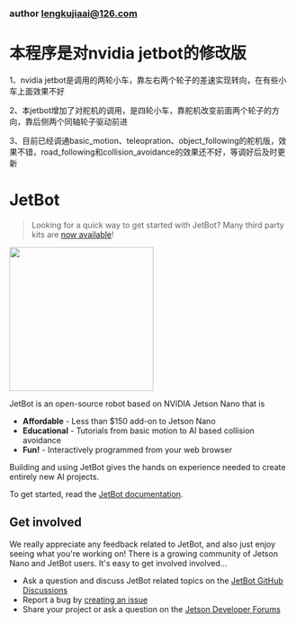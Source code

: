 ### author lengkujiaai@126.com

# 本程序是对nvidia jetbot的修改版

1、nvidia jetbot是调用的两轮小车，靠左右两个轮子的差速实现转向，在有些小车上面效果不好

2、本jetbot增加了对舵机的调用，是四轮小车，靠舵机改变前面两个轮子的方向，靠后侧两个同轴轮子驱动前进

3、目前已经调通basic_motion、teleopration、object_following的舵机版，效果不错，road_following和collision_avoidance的效果还不好，等调好后及时更新

# JetBot

<!--[<img src="https://img.shields.io/discord/553852754058280961.svg">](https://discord.gg/Ady6NtF) -->

> Looking for a quick way to get started with JetBot?  Many third party kits are [now available](https://jetbot.org/master/third_party_kits.html)!

<img src="../..//wiki/images/jetson-jetbot-illustration_1600x1260.png" height="256">

JetBot is an open-source robot based on NVIDIA Jetson Nano that is

* **Affordable** - Less than $150 add-on to Jetson Nano
* **Educational** - Tutorials from basic motion to AI based collision avoidance
* **Fun!** - Interactively programmed from your web browser

Building and using JetBot gives the hands on experience needed to create entirely new AI projects.

To get started, read the [JetBot documentation](https://jetbot.org).

## Get involved

We really appreciate any feedback related to JetBot, and also just enjoy seeing what you're working on!  There is a growing community of Jetson Nano and JetBot users.  It's easy to get involved involved...

<!--* Join the [chat server](https://discord.gg/Ady6NtF)-->
* Ask a question and discuss JetBot related topics on the [JetBot GitHub Discussions](https://github.com/NVIDIA-AI-IOT/jetbot/discussions)
* Report a bug by [creating an issue](https://github.com/NVIDIA-AI-IOT/jetbot/issues)
* Share your project or ask a question on the [Jetson Developer Forums](https://devtalk.nvidia.com/default/board/139/jetson-embedded-systems/)



